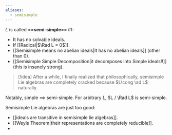 ```yaml
---
aliases:
  - semisimple
---
```

$L$ is called ==**semi-simple**== iff:
- It has no solvable ideals.
- If [[Radical|$\Rad L = 0$]].
- [[Semisimple means no abelian ideals|It has no abelian ideals]] (other than $0$).
- [[Semisimple Simple Decomposition|it decomposes into Simple ideals!!]] (this is insanely strong).

>[!idea]
>After a while, I finally realized that philosophically, semisimple Lie algebras are completely cracked because $L\cong \ad L$ naturally.

Notably, simple $\implies$ semi-simple. For arbitrary $L$, $L / \Rad L$ is semi-simple.

Semisimple Lie algebras are just too good:
- [[ideals are transitive in semisimple lie algebras]].
- [[Weyls Theorem|their representations are completely reducible]].
-